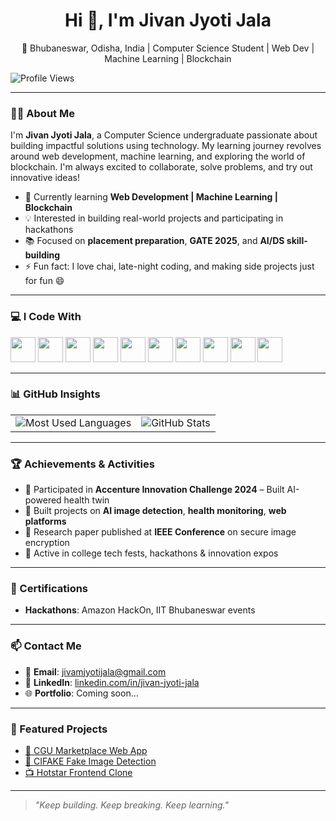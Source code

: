 <h1 align="center">Hi 👋, I'm Jivan Jyoti Jala</h1>
<p align="center">📍 Bhubaneswar, Odisha, India | Computer Science Student | Web Dev | Machine Learning | Blockchain </p>

![Profile Views](https://komarev.com/ghpvc/?username=Jivan-Jala&label=Profile%20views&color=0e75b6&style=flat)

---

### 👨‍💻 About Me

I'm **Jivan Jyoti Jala**, a Computer Science undergraduate passionate about building impactful solutions using technology. My learning journey revolves around web development, machine learning, and exploring the world of blockchain. I'm always excited to collaborate, solve problems, and try out innovative ideas!

- 🌱 Currently learning **Web Development | Machine Learning | Blockchain**
- 💡 Interested in building real-world projects and participating in hackathons
- 📚 Focused on **placement preparation**, **GATE 2025**, and **AI/DS skill-building**
- ⚡ Fun fact: I love chai, late-night coding, and making side projects just for fun 😄

---

### 💻 I Code With

<div align="left">
  <img src="https://cdn.jsdelivr.net/gh/devicons/devicon/icons/c/c-original.svg" height="40"/>
  <img src="https://cdn.jsdelivr.net/gh/devicons/devicon/icons/cplusplus/cplusplus-original.svg" height="40"/>
  <img src="https://cdn.jsdelivr.net/gh/devicons/devicon/icons/python/python-original.svg" height="40"/>
  <img src="https://cdn.jsdelivr.net/gh/devicons/devicon/icons/javascript/javascript-original.svg" height="40"/>
  <img src="https://cdn.jsdelivr.net/gh/devicons/devicon/icons/html5/html5-original.svg" height="40"/>
  <img src="https://cdn.jsdelivr.net/gh/devicons/devicon/icons/css3/css3-original.svg" height="40"/>
  <img src="https://cdn.jsdelivr.net/gh/devicons/devicon/icons/react/react-original.svg" height="40"/>
  <img src="https://cdn.jsdelivr.net/gh/devicons/devicon/icons/nodejs/nodejs-original.svg" height="40"/>
  <img src="https://cdn.jsdelivr.net/gh/devicons/devicon/icons/tailwindcss/tailwindcss-plain.svg" height="40"/>
  <img src="https://cdn.jsdelivr.net/gh/devicons/devicon/icons/git/git-original.svg" height="40"/>
</div>

---

### 📊 GitHub Insights

<div align="center">
  <table>
    <tr>
      <td>
        <img src="https://github-readme-stats.vercel.app/api/top-langs/?username=Jivan-Jala&layout=compact&theme=tokyonight" alt="Most Used Languages" />
      </td>
      <td>
        <img src="https://github-readme-stats.vercel.app/api?username=Jivan-Jala&show_icons=true&theme=tokyonight" alt="GitHub Stats" />
      </td>
    </tr>
  </table>
</div>

---

### 🏆 Achievements & Activities

- 🧠 Participated in **Accenture Innovation Challenge 2024** – Built AI-powered health twin
- 🚀 Built projects on **AI image detection**, **health monitoring**, **web platforms**
- 🥇 Research paper published at **IEEE Conference** on secure image encryption
- 💼 Active in college tech fests, hackathons & innovation expos

---

### 📜 Certifications

- **Hackathons**: Amazon HackOn, IIT Bhubaneswar events

---

### 📫 Contact Me

- 📧 **Email**: [jivamjyotijala@gmail.com](mailto:jivamjyotijala@gmail.com)  
- 🔗 **LinkedIn**: [linkedin.com/in/jivan-jyoti-jala](https://www.linkedin.com/in/jivan-jyoti-jala)  
- 🌐 **Portfolio**: Coming soon...

---

### 🔗 Featured Projects

- [🛒 CGU Marketplace Web App](https://github.com/Jivan-Jala/cgu-marketplace)
- [🧠 CIFAKE Fake Image Detection](https://github.com/Jivan-Jala/ai-image-detector)
- [📺 Hotstar Frontend Clone](https://github.com/Jivan-Jala/hotstar-clone)

---

> *"Keep building. Keep breaking. Keep learning."*
